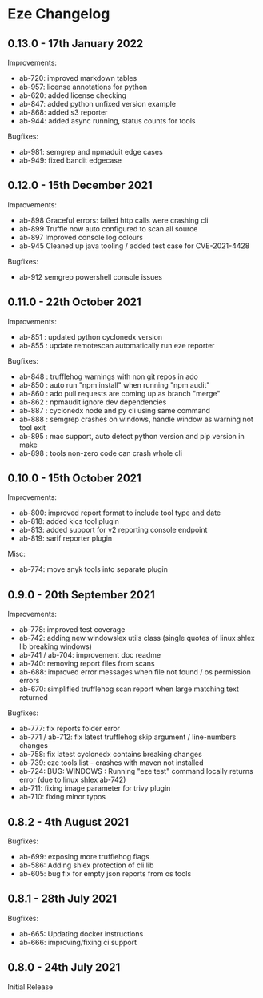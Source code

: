 # Eze Changelog

## 0.13.0 - 17th January 2022
Improvements:
- ab-720: improved markdown tables
- ab-957: license annotations for python
- ab-620: added license checking
- ab-847: added python unfixed version example
- ab-868: added s3 reporter
- ab-944: added async running, status counts for tools

Bugfixes:
- ab-981: semgrep and npmaduit edge cases
- ab-949: fixed bandit edgecase

## 0.12.0 - 15th December 2021
Improvements:
- ab-898 Graceful errors: failed http calls were crashing cli
- ab-899 Truffle now auto configured to scan all source
- ab-897 Improved console log colours
- ab-945 Cleaned up java tooling / added test case for CVE-2021-4428

Bugfixes:
- ab-912 semgrep powershell console issues

## 0.11.0 - 22th October 2021
Improvements:
- ab-851 : updated python cyclonedx version
- ab-855 : update remotescan automatically run eze reporter

Bugfixes:
- ab-848 : trufflehog warnings with non git repos in ado
- ab-850 : auto run "npm install" when running "npm audit"
- ab-860 : ado pull requests are coming up as branch "merge"
- ab-862 : npmaudit ignore dev dependencies
- ab-887 : cyclonedx node and py cli using same command
- ab-888 : semgrep crashes on windows, handle window as warning not tool exit
- ab-895 : mac support, auto detect python version and pip version in make
- ab-898 : tools non-zero code can crash whole cli

## 0.10.0 - 15th October 2021
Improvements:
- ab-800: improved report format to include tool type and date
- ab-818: added kics tool plugin
- ab-813: added support for v2 reporting console endpoint
- ab-819: sarif reporter plugin

Misc:
- ab-774: move snyk tools into separate plugin

## 0.9.0 - 20th September 2021
Improvements:
- ab-778: improved test coverage
- ab-742: adding new windowslex utils class (single quotes of linux shlex lib breaking windows)
- ab-741 / ab-704: improvement doc readme
- ab-740: removing report files from scans
- ab-688: improved error messages when file not found / os permission errors
- ab-670: simplified trufflehog scan report when large matching text returned

Bugfixes:
- ab-777: fix reports folder error
- ab-771 / ab-712: fix latest trufflehog skip argument / line-numbers changes
- ab-758: fix latest cyclonedx contains breaking changes
- ab-739: eze tools list  - crashes with maven not installed
- ab-724: BUG: WINDOWS : Running "eze test" command locally returns error
  (due to linux shlex ab-742)
- ab-711: fixing image parameter for trivy plugin
- ab-710: fixing minor typos

## 0.8.2 - 4th August 2021
Bugfixes:
- ab-699: exposing more trufflehog flags
- ab-586: Adding shlex protection of cli lib
- ab-605: bug fix for empty json reports from os tools

## 0.8.1 - 28th July 2021
Bugfixes:
- ab-665: Updating docker instructions
- ab-666: improving/fixing ci support

## 0.8.0 - 24th July 2021
Initial Release